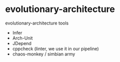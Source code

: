 # evolutionary-architecture
evolutionary-architecture tools

* Infer
* Arch-Unit
* JDepend
* cppcheck (linter, we use it in our pipeline)
* chaos-monkey / simbian army
